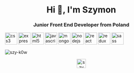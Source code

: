 <h1 align="center">Hi 👋, I'm Szymon</h1>
<h3 align="center">Junior Front End Developer from Poland</h3>

<p align="left"><img src="https://devicons.github.io/devicon/devicon.git/icons/css3/css3-original-wordmark.svg" alt="css3" width="40" height="40"/> <img src="https://devicons.github.io/devicon/devicon.git/icons/express/express-original-wordmark.svg" alt="express" width="40" height="40"/> <img src="https://devicons.github.io/devicon/devicon.git/icons/html5/html5-original-wordmark.svg" alt="html5" width="40" height="40"/> <img src="https://devicons.github.io/devicon/devicon.git/icons/javascript/javascript-original.svg" alt="javascript" width="40" height="40"/> <img src="https://devicons.github.io/devicon/devicon.git/icons/mongodb/mongodb-original-wordmark.svg" alt="mongodb" width="40" height="40"/> <img src="https://devicons.github.io/devicon/devicon.git/icons/nodejs/nodejs-original-wordmark.svg" alt="nodejs" width="40" height="40"/> <img src="https://devicons.github.io/devicon/devicon.git/icons/react/react-original-wordmark.svg" alt="react" width="40" height="40"/> <img src="https://devicons.github.io/devicon/devicon.git/icons/redux/redux-original.svg" alt="redux" width="40" height="40"/> <img src="https://devicons.github.io/devicon/devicon.git/icons/sass/sass-original.svg" alt="sass" width="40" height="40"/></p><p><img align="center" src="https://github-readme-stats.vercel.app/api/top-langs/?username=szy-k0w&layout=compact&hide=html" alt="szy-k0w" /></p>

<p align="center">
<a href="https://linkedin.com/in/szymon-kowalski-966662187" target="blank"><img align="center" src="https://cdn.jsdelivr.net/npm/simple-icons@3.0.1/icons/linkedin.svg" alt="szymon-kowalski-966662187" height="30" width="30" /></a>
</p>
